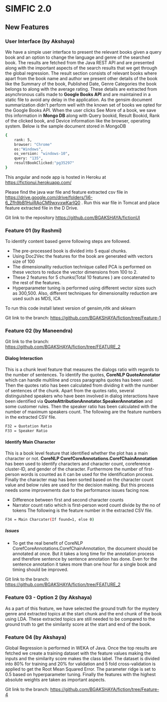 # SIMFIC 2.0
## New Features
### User Interface (by Akshaya)
We have a simple user interface to present the relevant books given a query book and an option to change the language and genre of the searched book. The results are fetched from the Java REST API and are presented along with the important aspects of the search results that we get through the global regression.
The result section consists of relevant books where apart from the book name and author we present other details of the book like the Summary of the book, Published Date, Genre Categories the book belongs to along with the average rating. These details are extracted from asynchronous calls made to **Google Books API** and are maintained in a static file to avoid any delay in the application. As the gensim document summarization didn't perform well with the known set of books we opted for the Google Books API.
When the user clicks See More of a book, we save this information in **Mongo DB** along with Query bookid, Result  Bookid, Rank of the clicked book, and Device information like the browser, operating system. Below is the sample document stored in MongoDB

```sh
{
    rank: 5,
    browser: "Chrome"
    os:"Windows",
    os_version: "windows-10",
    query: "135",
    resultBookClicked:"pg35297"
}
```
This angular and node app is hosted in Heroku at https://fictionui.herokuapp.com/

Please find the java war file and feature extracted csv file in https://drive.google.com/drive/folders/1i6-6_Zfh9bB1HujRAoCM9wxyxwKarIQ0
. Run this war file in Tomcat and place feature extracted file in the D Drive.


Git link to the repository
https://github.com/BGAKSHAYA/fictionUI

### Feature 01 (by Rashmi)
To identify content based genre following steps are followed.
- The pre-processed book is divided into 5 equal chunks.
- Using Doc2Vec the features for the book are generated with vectors size of 100
- The dimensionality reduction technique called PCA is performed on these vectors to reduce the vector dimensions from 100 to 2.
- These 2 features for 5 chunks(Total 10 features ) are concatenated to the rest of the features.
- Hyperparameter tuning is performed using different vector sizes such as 300,500. Also, different techniques for dimensionality reduction are used such as MDS, ICA

To run this code install latest version of gensim,nltk and sklearn

Git link to the branch:
https://github.com/BGAKSHAYA/fiction/tree/Feature-1


### Feature 02 (by Maneendra)

Git link to the branch:
https://github.com/BGAKSHAYA/fiction/tree/FEATURE_2

#### Dialog Interaction
This is a chunk level feature that measures the dialogs ratio with regards to the number of sentences. To identify the quotes, **CoreNLP QuoteAnnotator** which can handle multiline and cross paragraphs quotes has been used. Then the quotes ratio has been calculated from dividing it with the number of sentences of the chunk. Apart from the quotes ratio, several distinguished speakers who have been involved in dialog interactions have been identified via **QuoteAttributionAnnotator.SpeakerAnnotation** and some customer rules. Then the speaker ratio has been calculated with the number of maximum speakers count. The following are the feature numbers in the extracted CSV file.

```sh
F32 = Quotation Ratio
F33 = Speaker Ratio
```
#### Identify Main Character

This is a book level feature that identified whether the plot has a main character or not. **CoreNLP CorefCoreAnnotations.CorefChainAnnotation** has been used to identify characters and character count, coreference cluster-ID, and gender of the character. Furthermore the number of first-person words is counted as it can be used for the identification process. Finally the character map has been sorted based on the character count value and below rules are used for the decision making. But this process needs some improvements due to the performance issues facing now.
- Difference between first and second character counts
- Narrator count ratio which is first-person word count divide by the no of tokens
The following is the feature number in the extracted CSV file.

```sh
F34 = Main Charcater(If found=1, else 0)
```

##### Issues

- To get the real benefit of CoreNLP CorefCoreAnnotations.CorefChainAnnotation, the document should be annotated at once. But it takes a long time for the annotation process and therefore sentence by sentence annotation has done. Even for the sentence annotation it takes more than one hour for a single book and timing should be improved.

Git link to the branch:
https://github.com/BGAKSHAYA/fiction/tree/FEATURE_2

### Feature 03 - Option 2 (by Akshaya)
As a part of this feature, we have selected the ground truth for the mystery genre and extracted topics at the start chunk and the end chunk of the book using LDA. These extracted topics are still needed to be compared to the ground truth to get the similarity score at the start and end of the book.

### Feature 04 (by Akshaya)
Global Regression is performed in WEKA of Java. Once the top results are fetched we create a training dataset with the feature values making the inputs and the similarity score makes the class label. The dataset is divided into 80% for training and 20% for validation and 5 fold cross-validation is applied to get the Root Mean Squared Error. The parameter ridge is set to 0.5 based on hyperparameter tuning. Finally the features with the highest absolute weights are taken as important aspects.

Git link to the branch: https://github.com/BGAKSHAYA/fiction/tree/Feature-4

